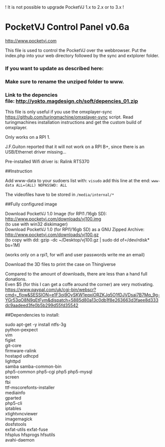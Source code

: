 ! It is not possible to upgrade PocketVJ 1.x to 2.x or to 3.x !

# PocketVJ Control Panel v0.6a

http://www.pocketvj.com

This file is used to control the PocketVJ over the webbrowser.
Put the index.php into your web directory followed by the sync and extplorer folder.

### If you want to update as described here:
### Make sure to rename the unziped folder to www.
### Link to the depencies file: http://yokto.magdesign.ch/soft/depencies_01.zip


This file is only useful if you use the omxplayer-sync https://github.com/turingmachine/omxplayer-sync script.
Read turingmachines installation instructions and get the custom build of omxplayer.

Only works on a RPI 1.

J.F.Guiton reported that it will not work on a RPI B+, since there is an USB/Ethernet driver missing...

Pre-installed Wifi driver is: Ralink RT5370

##Instruction

Add www-data to your sudoers list with: `visudo` add this line at the end: `www-data ALL=(ALL) NOPASSWD: ALL`

The videofiles have to be stored in `/media/internal/*`

##Fully configured image

Download PocketVJ 1.0 Image (for RPI1 /16gb SD): http://www.pocketvj.com/downloads/vj100.img <br />(to use with win32 diskimager)<br />Download PocketVJ 1.0  (for RPI1/16gb SD) as a GNU Zipped Archive: http://www.pocketvj.com/downloads/vj100.gz <br />(to copy with dd: gzip -dc ~/Desktop/vj100.gz | sudo dd of=/dev/rdisk* bs=1M)<br />

(works only on a rpi1, for wifi and user passwords write me an email)<br />

Download the 3D files to print the case on Thingiverse<br />

Compared to the amount of downloads, there are less than a hand full donations.<br />
Even $5 (for this I can get a coffe around the corner) are very motivating.
https://www.paypal.com/uk/cgi-bin/webscr?cmd=_flow&SESSION=e1F3oj9OySKW1eqxiORZKJq5O1fDJVDsai7B7Mq_9g-YGr53qO8N9qEtFvm&dispatch=5885d80a13c0db1f8e263663d3faee8d333dc9aadeed3fe0b5b299d55fd35542

##Dependencies to install:

sudo apt-get -y install ntfs-3g \
python-pexpect \
vim \
figlet \
git-core \
firmware-ralink \
hostapd udhcpd \
lighttpd \
samba samba-common-bin \
php5-common php5-cgi php5 php5-mysql \
screen \
fbi \
ttf-mscorefonts-installer \
mediainfo \
gparted \
php5-cli \
iptables \
xtightvncviewer \
imagemagick \
dosfstools \
exfat-utils exfat-fuse \
hfsplus hfsprogs hfsutils \
avahi-daemon
